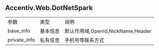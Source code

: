 ## Accentiv.Web.DotNetSpark



<table>
    <tr>
        <td>参数</td>
        <td>类型</td>
        <td>说明</td>
    </tr>
    <tr>
        <td>base_info</td>
        <td>基本信息</td>
        <td>默认作用域,OpenId,NickName,Header</td> 
    </tr>
    <tr>
        <td>private_info</td>
        <td>私有信息</td>
        <td>手机号等联系方式</td> 
    </tr>
</table>